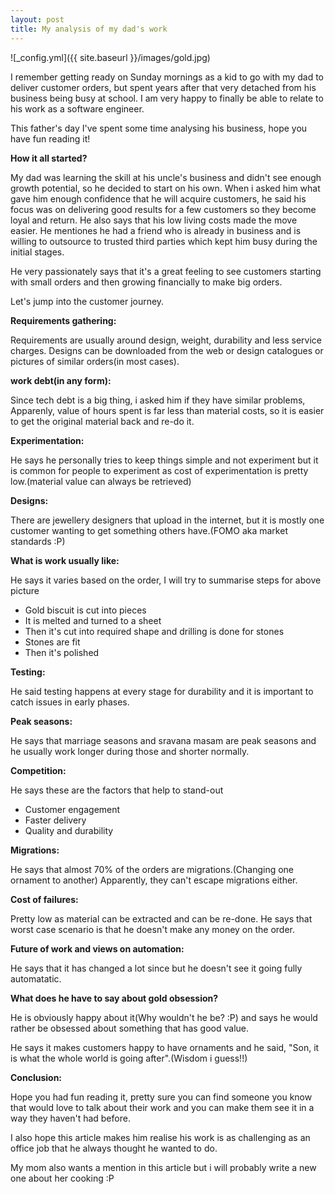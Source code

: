 ```yaml
---
layout: post
title: My analysis of my dad's work
---
```



![_config.yml]({{ site.baseurl }}/images/gold.jpg)


I remember getting ready on Sunday mornings as a kid to go with my dad to 
deliver customer orders, but spent years after that very detached from his business
being busy at school. I am very happy to finally be able to relate to his work as
a software engineer. 

This father's day I've spent some time analysing his business, hope you have fun reading it!

**How it all started?** 

My dad was learning the skill at his uncle's business and didn't see enough growth
potential, so he decided to start on his own. 
When i asked him what gave him enough confidence that he will acquire customers, he 
said his focus was on delivering good results for a few customers so they become loyal and return. 
He also says that his low living costs made the move easier.
He mentiones he had a friend who is already in business and is willing to outsource to trusted
third parties which kept him busy during the initial stages.

He very passionately says that it's a great feeling to see customers starting with small orders and 
then growing financially to make big orders. 


Let's jump into the customer journey.


**Requirements gathering:**

Requirements are usually around design, weight, durability and less service charges.
Designs can be downloaded from the web or design catalogues or pictures 
of similar orders(in most cases).

**work debt(in any form):**

Since tech debt is a big thing, i asked him if they have similar problems,
Apparenly, value of hours spent is far less than material costs, so it is easier to get 
the original material back and re-do it. 

**Experimentation:**

He says he personally tries to keep things simple and not experiment but it is common 
for people to experiment as cost of experimentation is pretty low.(material value can always be retrieved)

**Designs:**

There are jewellery designers that upload in the internet, but it is mostly one customer wanting 
to get something others have.(FOMO aka market standards :P)

**What is work usually like:**

He says it varies based on the order, I will try to summarise steps for above picture
- Gold biscuit is cut into pieces
- It is melted and turned to a sheet
- Then it's cut into required shape and drilling is done for stones
- Stones are fit
- Then it's polished

**Testing:**

He said testing happens at every stage for durability and it is important to catch issues in early 
phases.

**Peak seasons:**

He says that marriage seasons and sravana masam are peak seasons and he usually work 
longer during those and shorter normally.

**Competition:**

He says these are the factors that help to stand-out
- Customer engagement
- Faster delivery
- Quality and durability

**Migrations:**

He says that almost 70% of the orders are migrations.(Changing one ornament to another)
Apparently, they can't escape migrations either.

**Cost of failures:**

Pretty low as material can be extracted and can be re-done. 
He says that worst case scenario is that he doesn't make any money on the order.

**Future of work and views on automation:**

He says that it has changed a lot since but he doesn't see it going fully automatatic.

**What does he have to say about gold obsession?**

He is obviously happy about it(Why wouldn't he be? :P) and says he would rather be obsessed about something that 
has good value.

He says it makes customers happy to have ornaments and he said, "Son, it is what the whole world is going after".(Wisdom i guess!!)

**Conclusion:**

Hope you had fun reading it, pretty sure you can find someone you know that would love
to talk about their work and you can make them see it in a way they haven't had before.

I also hope this article makes him realise his work is as challenging as an office job that he always thought he wanted to do.

My mom also wants a mention in this article but i will probably write a new one about her cooking :P
